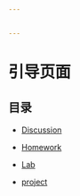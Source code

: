 ```yaml
---


---
```


# 引导页面

## 目录

- [Discussion](Disc/README.md)

- [Homework](HW/README.md)

- [Lab](Lab/README.md)

- [project](Project/README.md)
